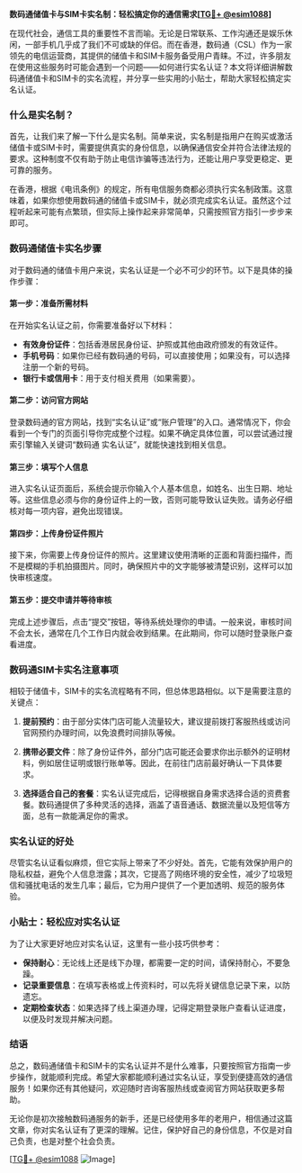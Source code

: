 **数码通储值卡与SIM卡实名制：轻松搞定你的通信需求[[TG💪+ @esim1088](https://t.me/s/esim1088)]**

在现代社会，通信工具的重要性不言而喻。无论是日常联系、工作沟通还是娱乐休闲，一部手机几乎成了我们不可或缺的伴侣。而在香港，数码通（CSL）作为一家领先的电信运营商，其提供的储值卡和SIM卡服务备受用户青睐。不过，许多朋友在使用这些服务时可能会遇到一个问题——如何进行实名认证？本文将详细讲解数码通储值卡和SIM卡的实名流程，并分享一些实用的小贴士，帮助大家轻松搞定实名认证。

### 什么是实名制？

首先，让我们来了解一下什么是实名制。简单来说，实名制是指用户在购买或激活储值卡或SIM卡时，需要提供真实的身份信息，以确保通信安全并符合法律法规的要求。这种制度不仅有助于防止电信诈骗等违法行为，还能让用户享受更稳定、更可靠的服务。

在香港，根据《电讯条例》的规定，所有电信服务商都必须执行实名制政策。这意味着，如果你想使用数码通的储值卡或SIM卡，就必须完成实名认证。虽然这个过程听起来可能有点繁琐，但实际上操作起来非常简单，只需按照官方指引一步步来即可。

### 数码通储值卡实名步骤

对于数码通的储值卡用户来说，实名认证是一个必不可少的环节。以下是具体的操作步骤：

#### 第一步：准备所需材料
在开始实名认证之前，你需要准备好以下材料：
- **有效身份证件**：包括香港居民身份证、护照或其他由政府颁发的有效证件。
- **手机号码**：如果你已经有数码通的号码，可以直接使用；如果没有，可以选择注册一个新的号码。
- **银行卡或信用卡**：用于支付相关费用（如果需要）。

#### 第二步：访问官方网站
登录数码通的官方网站，找到“实名认证”或“账户管理”的入口。通常情况下，你会看到一个专门的页面引导你完成整个过程。如果不确定具体位置，可以尝试通过搜索引擎输入关键词“数码通 实名认证”，就能快速找到相关信息。

#### 第三步：填写个人信息
进入实名认证页面后，系统会提示你输入个人基本信息，如姓名、出生日期、地址等。这些信息必须与你的身份证件上的一致，否则可能导致认证失败。请务必仔细核对每一项内容，避免出现错误。

#### 第四步：上传身份证件照片
接下来，你需要上传身份证件的照片。这里建议使用清晰的正面和背面扫描件，而不是模糊的手机拍摄图片。同时，确保照片中的文字能够被清楚识别，这样可以加快审核速度。

#### 第五步：提交申请并等待审核
完成上述步骤后，点击“提交”按钮，等待系统处理你的申请。一般来说，审核时间不会太长，通常在几个工作日内就会收到结果。在此期间，你可以随时登录账户查看进度。

### 数码通SIM卡实名注意事项

相较于储值卡，SIM卡的实名流程略有不同，但总体思路相似。以下是需要注意的关键点：

1. **提前预约**：由于部分实体门店可能人流量较大，建议提前拨打客服热线或访问官网预约办理时间，以免浪费时间排队等候。
   
2. **携带必要文件**：除了身份证件外，部分门店可能还会要求你出示额外的证明材料，例如居住证明或银行账单等。因此，在前往门店前最好确认一下具体要求。

3. **选择适合自己的套餐**：实名认证完成后，记得根据自身需求选择合适的资费套餐。数码通提供了多种灵活的选择，涵盖了语音通话、数据流量以及短信等方面，总有一款能满足你的需求。

### 实名认证的好处

尽管实名认证看似麻烦，但它实际上带来了不少好处。首先，它能有效保护用户的隐私权益，避免个人信息泄露；其次，它提高了网络环境的安全性，减少了垃圾短信和骚扰电话的发生几率；最后，它为用户提供了一个更加透明、规范的服务体验。

### 小贴士：轻松应对实名认证

为了让大家更好地应对实名认证，这里有一些小技巧供参考：
- **保持耐心**：无论线上还是线下办理，都需要一定的时间，请保持耐心，不要急躁。
- **记录重要信息**：在填写表格或上传资料时，可以先将关键信息记录下来，以防遗忘。
- **定期检查状态**：如果选择了线上渠道办理，记得定期登录账户查看认证进度，以便及时发现并解决问题。

### 结语

总之，数码通储值卡和SIM卡的实名认证并不是什么难事，只要按照官方指南一步步操作，就能顺利完成。希望大家都能顺利通过实名认证，享受到便捷高效的通信服务！如果你还有其他疑问，欢迎随时咨询客服热线或查阅官方网站获取更多帮助。

无论你是初次接触数码通服务的新手，还是已经使用多年的老用户，相信通过这篇文章，你对实名认证有了更深的理解。记住，保护好自己的身份信息，不仅是对自己负责，也是对整个社会负责。

[[TG💪+ @esim1088](https://t.me/s/esim1088) ![Image](https://i.postimg.cc/4NQfJmqS/Snipaste-2025-05-13-00-14-12.png)]